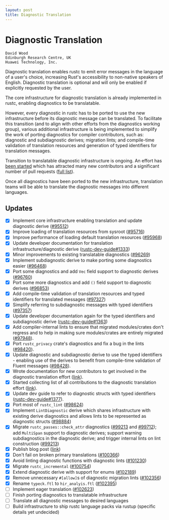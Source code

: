 ```yaml
---
layout: post
title: Diagnostic Translation
---
```


# Diagnostic Translation
```
David Wood
Edinburgh Research Centre, UK
Huawei Technology, Inc.
```

Diagnostic translation enables rustc to emit error messages in the language of
a user's choice, increasing Rust's accessibility to non-native speakers of
English. Diagnostic translation is optional and will only be enabled if
explicitly requested by the user.

The core infrastructure for diagnostic translation is already implemented in
rustc, enabling diagnostics to be translatable.

However, every diagnostic in rustc has to be ported to use the new
infrastructure before its diagnostic message can be translated. To facilitate
this transition (and to align with other efforts from the diagnostics working
group), various additional infrastructure is being implemented to simplify the
work of porting diagnostics for compiler contributors, such as: diagnostic and
subdiagnostic derives; migration lints; and compile-time validation of
translation resources and generation of typed identifiers for translation
messages.

Transition to translatable diagnostic infrastructure is ongoing. An effort has
[been started][blog_post] which has attracted many new contributors and a
significant number of pull requests ([full list][prs]).

Once all diagnostics have been ported to the new infrastructure, translation
teams will be able to translate the diagnostic messages into different
languages.

## Updates
- [x] Implement core infrastructure enabling translation and update diagnostic
      derive ([#95512])
- [x] Improve loading of translation resources from sysroot ([#95716])
- [x] Improve performance of loading default translation resources ([#95968])
- [x] Update developer documentation for translation infrastructure/diagnostic
      derive ([rustc-dev-guide#1333])
- [x] Minor improvements to existing translatable diagnostics ([#96269])
- [x] Implement subdiagnostic derive to make porting some diagnostics easier
      ([#96468])
- [x] Port some diagnostics and add `Vec` field support to diagnostic derives
      ([#96760])
- [x] Port some more diagnostics and add `()` field support to diagnostic
      derives ([#96853])
- [x] Add compile-time validation of translation resources and typed
      identifiers for translated messages ([#97327])
- [x] Simplify referring to subdiagnostic messages with typed identifiers
      ([#97357])
- [x] Update developer documentation again for the typed identifiers and
      subdiagnostic derive ([rustc-dev-guide#1363])
- [x] Add compiler-internal lints to ensure that migrated modules/crates don't
      regress and to help in making sure modules/crates are entirely migrated
      ([#97948]).
- [x] Port `rustc_privacy` crate's diagnostics and fix a bug in the lints
      ([#98420]).
- [x] Update diagnostic and subdiagnostic derive to use the typed identifiers -
      enabling use of the derives to benefit from compile-time validation of
      Fluent messages ([#98428]).
- [x] Wrote documentation for new contributors to get involved in the
      diagnostic translation effort ([link][intro_doc]).
- [x] Started collecting list of all contributions to the diagnostic
      translation effort ([link][contributions_doc]).
- [x] Update dev guide to refer to diagnostic structs with typed identifiers
      ([rustc-dev-guide#1377]).
- [x] Port most of `rustc_lint` ([#98624])
- [x] Implement `LintDiagnostic` derive which shares infrastructure with
      existing derive diagnostics and allows lints to be represented as
      diagnostic structs ([#98884])
- [x] Migrate `rustc_passes::check_attr` diagnostics ([#99213] and [#99712]);
      add `MultiSpan` support to diagnostic derives; support warning
      subdiagnostics in the diagnostic derive; and trigger internal lints on
      lint construction ([#99213])
- [x] Publish blog post ([link][blog_post])
- [x] Don't fail on broken primary translations ([#100366])
- [x] Avoid linting diagnostic functions with diagnostic lints ([#101230])
- [x] Migrate `rustc_incremental` ([#100754])
- [x] Extend diagnostic derive with support for enums ([#102189])
- [x] Remove unnecessary `#[allow]`s of diagnostic migration lints ([#102356])
- [x] Rename `typeck.ftl` to `hir_analyis.ftl` ([#102395])
- [ ] Implement eager translation ([#102623])
- [ ] Finish porting diagnostics to translatable infrastructure
- [ ] Translate all diagnostic messages to desired languages
- [ ] Build infrastructure to ship rustc language packs via rustup (specific
      details yet undecided)

[#95512]: https://github.com/rust-lang/rust/pull/95512
[#95716]: https://github.com/rust-lang/rust/pull/95716
[#95968]: https://github.com/rust-lang/rust/pull/95968
[#96269]: https://github.com/rust-lang/rust/pull/96269
[#96468]: https://github.com/rust-lang/rust/pull/96468
[#96760]: https://github.com/rust-lang/rust/pull/96760
[#96853]: https://github.com/rust-lang/rust/pull/96853
[#97327]: https://github.com/rust-lang/rust/pull/97327
[#97357]: https://github.com/rust-lang/rust/pull/97357
[#97948]: https://github.com/rust-lang/rust/pull/97948
[#98420]: https://github.com/rust-lang/rust/pull/98420
[#98428]: https://github.com/rust-lang/rust/pull/98428
[#98624]: https://github.com/rust-lang/rust/pull/98624
[#98884]: https://github.com/rust-lang/rust/pull/98884
[#99213]: https://github.com/rust-lang/rust/pull/99213
[#99712]: https://github.com/rust-lang/rust/pull/99712
[#100366]: https://github.com/rust-lang/rust/pull/100366
[#101230]: https://github.com/rust-lang/rust/pull/101230
[#100754]: https://github.com/rust-lang/rust/pull/100754
[#102189]: https://github.com/rust-lang/rust/pull/102189
[#102356]: https://github.com/rust-lang/rust/pull/102356
[#102395]: https://github.com/rust-lang/rust/pull/102395
[#102623]: https://github.com/rust-lang/rust/pull/102623
[rustc-dev-guide#1333]: https://github.com/rust-lang/rustc-dev-guide/pull/1333
[rustc-dev-guide#1363]: https://github.com/rust-lang/rustc-dev-guide/pull/1363
[rustc-dev-guide#1377]: https://github.com/rust-lang/rustc-dev-guide/pull/1377
[intro_doc]: https://hackmd.io/@davidtwco/Bk0wTF2u5
[contributions_doc]: https://hackmd.io/@davidtwco/rkXSbLg95
[blog_post]: https://blog.rust-lang.org/inside-rust/2022/08/16/diagnostic-effort.html
[prs]: https://github.com/rust-lang/rust/pulls?q=is%3Apr+sort%3Aupdated-desc+label%3AA-translation+-label%3Arollup
